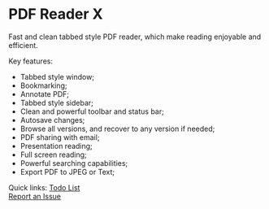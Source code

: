 PDF Reader X
============

Fast and clean tabbed style PDF reader, which make reading enjoyable and efficient.

Key features:

* Tabbed style window;
* Bookmarking;
* Annotate PDF;
* Tabbed style sidebar;
* Clean and powerful toolbar and status bar;
* Autosave changes;
* Browse all versions, and recover to any version if needed;
* PDF sharing with email;
* Presentation reading;
* Full screen reading;
* Powerful searching capabilities;
* Export PDF to JPEG or Text;

Quick links:
[Todo List](https://github.com/kenwei/pdf_reader_x/wiki/Todo-List)  
[Report an Issue](https://github.com/kenwei/pdf_reader_x/wiki/Report-an-Issue)
